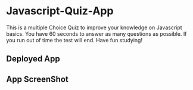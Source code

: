 # Javascript-Quiz-App
This is a multiple Choice Quiz to improve your knowledge on Javascript basics.
You have 60 seconds to answer as many questions as possible.
If you run out of time the test will end. 
Have fun studying!

## Deployed App

## App ScreenShot
